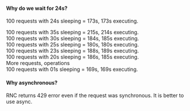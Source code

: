 #### Why do we wait for 24s?
100 requests with 24s sleeping = 173s, 173s executing. <br>

100 requests with 35s sleeping = 215s, 214s executing. <br>
100 requests with 30s sleeping = 184s, 185s executing. <br>
100 requests with 25s sleeping = 180s, 180s executing. <br>
100 requests with 23s sleeping = 188s, 189s executing. <br>
100 requests with 20s sleeping = 186s, 185s executing. <br>
More requests, operations <br>
100 requests with 01s sleeping = 169s, 169s executing. <br>


#### Why asynchronous?
RNC returns 429 error even if the request was synchronous. It is better to use async.